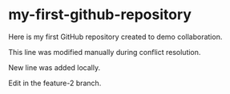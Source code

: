 # my-first-github-repository
Here is my first GitHub repository created to demo collaboration.

This line was modified manually during conflict resolution.

New line was added locally.

Edit in the feature-2 branch.